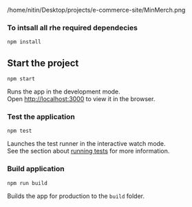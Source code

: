 /home/nitin/Desktop/projects/e-commerce-site/MinMerch.png


### To intsall all rhe required dependecies

```
npm install
```

## Start the project

```
npm start
```

Runs the app in the development mode.<br>
Open [http://localhost:3000](http://localhost:3000) to view it in the browser.

### Test the application

```
npm test
```

Launches the test runner in the interactive watch mode.<br>
See the section about [running tests](https://facebook.github.io/create-react-app/docs/running-tests) for more information.

### Build application

```
npm run build
```

Builds the app for production to the `build` folder.<br>

